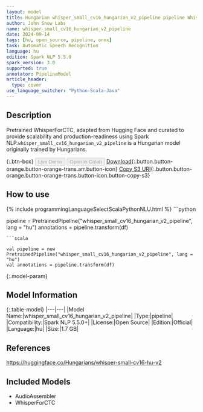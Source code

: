 ```yaml
---
layout: model
title: Hungarian whisper_small_cv16_hungarian_v2_pipeline pipeline WhisperForCTC from Hungarians
author: John Snow Labs
name: whisper_small_cv16_hungarian_v2_pipeline
date: 2024-09-14
tags: [hu, open_source, pipeline, onnx]
task: Automatic Speech Recognition
language: hu
edition: Spark NLP 5.5.0
spark_version: 3.0
supported: true
annotator: PipelineModel
article_header:
  type: cover
use_language_switcher: "Python-Scala-Java"
---
```


## Description

Pretrained WhisperForCTC, adapted from Hugging Face and curated to provide scalability and production-readiness using Spark NLP.`whisper_small_cv16_hungarian_v2_pipeline` is a Hungarian model originally trained by Hungarians.

{:.btn-box}
<button class="button button-orange" disabled>Live Demo</button>
<button class="button button-orange" disabled>Open in Colab</button>
[Download](https://s3.amazonaws.com/auxdata.johnsnowlabs.com/public/models/whisper_small_cv16_hungarian_v2_pipeline_hu_5.5.0_3.0_1726274275141.zip){:.button.button-orange.button-orange-trans.arr.button-icon}
[Copy S3 URI](s3://auxdata.johnsnowlabs.com/public/models/whisper_small_cv16_hungarian_v2_pipeline_hu_5.5.0_3.0_1726274275141.zip){:.button.button-orange.button-orange-trans.button-icon.button-copy-s3}

## How to use



<div class="tabs-box" markdown="1">
{% include programmingLanguageSelectScalaPythonNLU.html %}
```python

pipeline = PretrainedPipeline("whisper_small_cv16_hungarian_v2_pipeline", lang = "hu")
annotations =  pipeline.transform(df)   

```
```scala

val pipeline = new PretrainedPipeline("whisper_small_cv16_hungarian_v2_pipeline", lang = "hu")
val annotations = pipeline.transform(df)

```
</div>

{:.model-param}
## Model Information

{:.table-model}
|---|---|
|Model Name:|whisper_small_cv16_hungarian_v2_pipeline|
|Type:|pipeline|
|Compatibility:|Spark NLP 5.5.0+|
|License:|Open Source|
|Edition:|Official|
|Language:|hu|
|Size:|1.7 GB|

## References

https://huggingface.co/Hungarians/whisper-small-cv16-hu-v2

## Included Models

- AudioAssembler
- WhisperForCTC